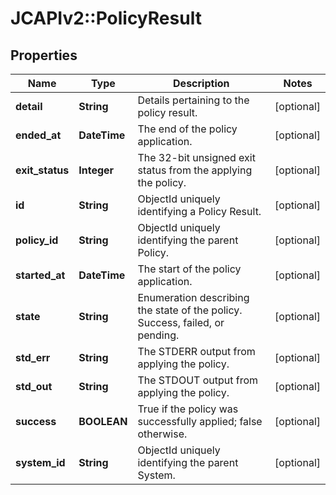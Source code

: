 # JCAPIv2::PolicyResult

## Properties
Name | Type | Description | Notes
------------ | ------------- | ------------- | -------------
**detail** | **String** | Details pertaining to the policy result. | [optional] 
**ended_at** | **DateTime** | The end of the policy application. | [optional] 
**exit_status** | **Integer** | The 32-bit unsigned exit status from the applying the policy. | [optional] 
**id** | **String** | ObjectId uniquely identifying a Policy Result. | [optional] 
**policy_id** | **String** | ObjectId uniquely identifying the parent Policy. | [optional] 
**started_at** | **DateTime** | The start of the policy application. | [optional] 
**state** | **String** | Enumeration describing the state of the policy. Success, failed, or pending. | [optional] 
**std_err** | **String** | The STDERR output from applying the policy. | [optional] 
**std_out** | **String** | The STDOUT output from applying the policy. | [optional] 
**success** | **BOOLEAN** | True if the policy was successfully applied; false otherwise. | [optional] 
**system_id** | **String** | ObjectId uniquely identifying the parent System. | [optional] 



